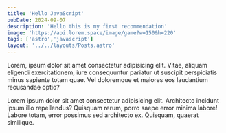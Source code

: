```yaml
---
title: 'Hello JavaScript'
pubDate: 2024-09-07
description: 'Hello this is my first recommendation'
image: 'https://api.lorem.space/image/game?w=150&h=220'
tags: ['astro','javascript']
layout: '../../layouts/Posts.astro'
---
```


Lorem, ipsum dolor sit amet consectetur adipisicing elit. Vitae, aliquam eligendi exercitationem, iure consequuntur pariatur ut suscipit perspiciatis minus sapiente totam quae. Vel doloremque et maiores eos laudantium recusandae optio?

Lorem ipsum dolor sit amet consectetur adipisicing elit. Architecto incidunt ipsum illo repellendus? Quisquam rerum, porro saepe error minima labore! Labore totam, error possimus sed architecto ex. Quisquam, quaerat similique.